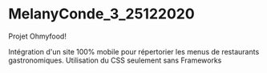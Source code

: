 # MelanyConde_3_25122020
Projet Ohmyfood!

Intégration d'un site 100% mobile pour répertorier les menus de restaurants gastronomiques. 
Utilisation du CSS seulement sans Frameworks
